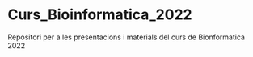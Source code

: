 # Curs_Bioinformatica_2022
Repositori per a les presentacions i materials del curs de Bionformatica 2022

